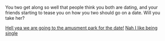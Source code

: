 You two get along so well that people think you both are dating, and your friends starting to tease you on how you two should go on a date. Will you take her?

[Hell yea we are going to the amusment park for the date!](date.md)
[Nah I like being single]()